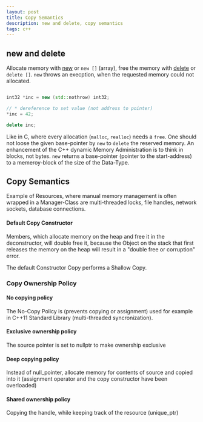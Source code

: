 ```yaml
---
layout: post
title: Copy Semantics
description: new and delete, copy semantics 
tags: c++
---
```




## new and delete 

Allocate memory with [new](http://www.cplusplus.com/reference/new/operator%20new/) or `new []` (array), free the memory with [delete](http://www.cplusplus.com/reference/new/operator%20delete/) or `delete []`.
`new` throws an execption, when the requested memory could not allocated. 
   
```c++

int32 *inc = new (std::nothrow) int32;

// * dereference to set value (not address to pointer) 
*inc = 42;

delete inc;

```

Like in C, where every allocation (`malloc`, `realloc`) needs a `free`. 
One should not loose the given base-pointer by `new` to `delete` the reserved memory. An enhancement of the C++ dynamic Memory Administration is to think in blocks, not bytes. `new` returns a base-pointer (pointer to the start-address) to a memeroy-block of the size of the Data-Type. 



## Copy Semantics

Example of Resources, where manual memory management is often wrapped in a Manager-Class are multi-threaded locks, file handles, network sockets, database connections.


#### Default Copy Constructor

Members, which allocate memory on the heap and free it in the deconstructor, will double free it, because the  Object on the stack that first releases the memory on the heap will result in a "double free or corruption" error. 
  
The default Constructor Copy  performs a Shallow Copy.


### Copy Ownership Policy

#### No copying policy 

The No-Copy Policy is (prevents copying or assignment) used for example in C++11 Standard Library (multi-threaded syncronization).

#### Exclusive ownership policy

The source pointer is set to nullptr to make ownership exclusive


#### Deep copying policy


Instead of null_pointer, allocate memory for contents of source and copied into it (assignment operator and the copy constructor have been overloaded)


#### Shared ownership policy

Copying the handle, while keeping track of the resource (unique_ptr)



